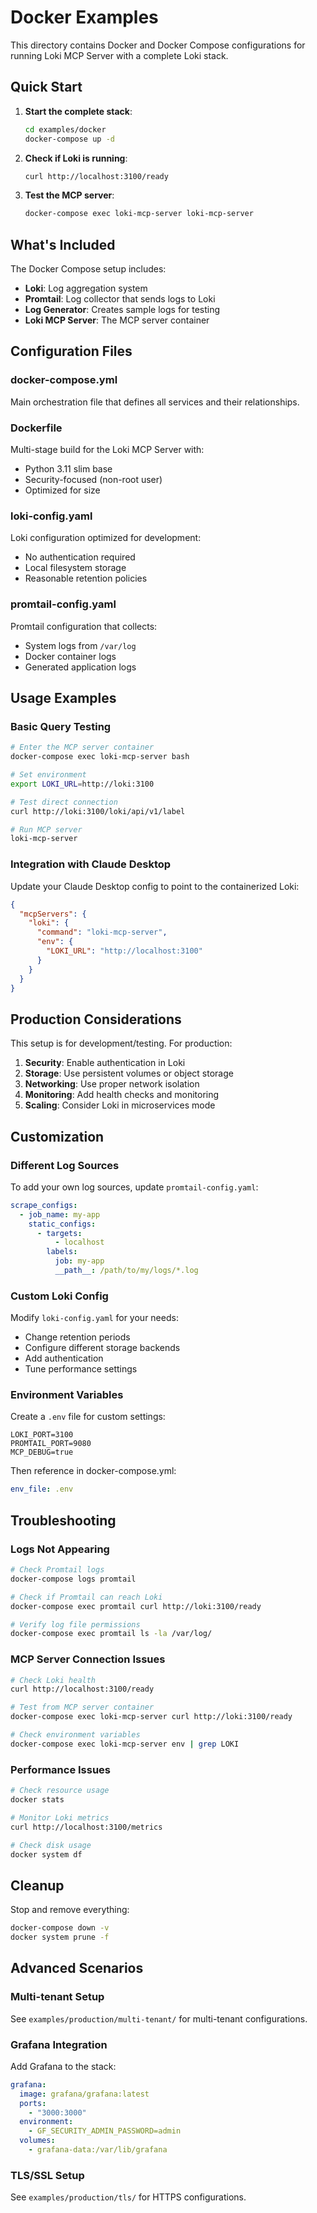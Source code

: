 # Docker Examples

This directory contains Docker and Docker Compose configurations for running Loki MCP Server with a complete Loki stack.

## Quick Start

1. **Start the complete stack**:
   ```bash
   cd examples/docker
   docker-compose up -d
   ```

2. **Check if Loki is running**:
   ```bash
   curl http://localhost:3100/ready
   ```

3. **Test the MCP server**:
   ```bash
   docker-compose exec loki-mcp-server loki-mcp-server
   ```

## What's Included

The Docker Compose setup includes:

- **Loki**: Log aggregation system
- **Promtail**: Log collector that sends logs to Loki  
- **Log Generator**: Creates sample logs for testing
- **Loki MCP Server**: The MCP server container

## Configuration Files

### docker-compose.yml
Main orchestration file that defines all services and their relationships.

### Dockerfile
Multi-stage build for the Loki MCP Server with:
- Python 3.11 slim base
- Security-focused (non-root user)
- Optimized for size

### loki-config.yaml
Loki configuration optimized for development:
- No authentication required
- Local filesystem storage
- Reasonable retention policies

### promtail-config.yaml
Promtail configuration that collects:
- System logs from `/var/log`
- Docker container logs
- Generated application logs

## Usage Examples

### Basic Query Testing
```bash
# Enter the MCP server container
docker-compose exec loki-mcp-server bash

# Set environment
export LOKI_URL=http://loki:3100

# Test direct connection
curl http://loki:3100/loki/api/v1/label

# Run MCP server
loki-mcp-server
```

### Integration with Claude Desktop

Update your Claude Desktop config to point to the containerized Loki:

```json
{
  "mcpServers": {
    "loki": {
      "command": "loki-mcp-server",
      "env": {
        "LOKI_URL": "http://localhost:3100"
      }
    }
  }
}
```

## Production Considerations

This setup is for development/testing. For production:

1. **Security**: Enable authentication in Loki
2. **Storage**: Use persistent volumes or object storage
3. **Networking**: Use proper network isolation
4. **Monitoring**: Add health checks and monitoring
5. **Scaling**: Consider Loki in microservices mode

## Customization

### Different Log Sources

To add your own log sources, update `promtail-config.yaml`:

```yaml
scrape_configs:
  - job_name: my-app
    static_configs:
      - targets:
          - localhost
        labels:
          job: my-app
          __path__: /path/to/my/logs/*.log
```

### Custom Loki Config

Modify `loki-config.yaml` for your needs:
- Change retention periods
- Configure different storage backends
- Add authentication
- Tune performance settings

### Environment Variables

Create a `.env` file for custom settings:

```env
LOKI_PORT=3100
PROMTAIL_PORT=9080
MCP_DEBUG=true
```

Then reference in docker-compose.yml:
```yaml
env_file: .env
```

## Troubleshooting

### Logs Not Appearing
```bash
# Check Promtail logs
docker-compose logs promtail

# Check if Promtail can reach Loki
docker-compose exec promtail curl http://loki:3100/ready

# Verify log file permissions
docker-compose exec promtail ls -la /var/log/
```

### MCP Server Connection Issues
```bash
# Check Loki health
curl http://localhost:3100/ready

# Test from MCP server container
docker-compose exec loki-mcp-server curl http://loki:3100/ready

# Check environment variables
docker-compose exec loki-mcp-server env | grep LOKI
```

### Performance Issues
```bash
# Check resource usage
docker stats

# Monitor Loki metrics
curl http://localhost:3100/metrics

# Check disk usage
docker system df
```

## Cleanup

Stop and remove everything:
```bash
docker-compose down -v
docker system prune -f
```

## Advanced Scenarios

### Multi-tenant Setup
See `examples/production/multi-tenant/` for multi-tenant configurations.

### Grafana Integration
Add Grafana to the stack:

```yaml
grafana:
  image: grafana/grafana:latest
  ports:
    - "3000:3000"
  environment:
    - GF_SECURITY_ADMIN_PASSWORD=admin
  volumes:
    - grafana-data:/var/lib/grafana
```

### TLS/SSL Setup
See `examples/production/tls/` for HTTPS configurations.
